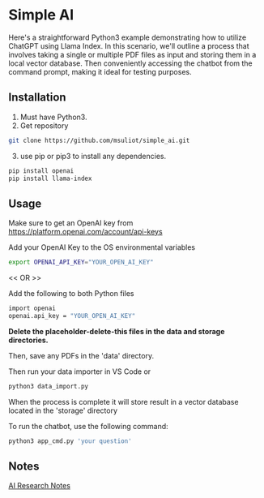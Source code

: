 # Simple AI

Here's a straightforward Python3 example demonstrating how to utilize ChatGPT using Llama Index. In this scenario, we'll outline a process that involves taking a single or multiple PDF files as input and storing them in a local vector database. Then conveniently accessing the chatbot from the command prompt, making it ideal for testing purposes.

## Installation

1. Must have Python3.
2. Get repository
```bash
git clone https://github.com/msuliot/simple_ai.git 
```
3. use pip or pip3 to install any dependencies.
```bash
pip install openai
pip install llama-index
```

## Usage

Make sure to get an OpenAI key from https://platform.openai.com/account/api-keys

Add your OpenAI Key to the OS environmental variables
```bash
export OPENAI_API_KEY="YOUR_OPEN_AI_KEY"
```
<< OR >>

Add the following to both Python files
```bash
import openai
openai.api_key = "YOUR_OPEN_AI_KEY"
```

**Delete the placeholder-delete-this files in the data and storage directories.**

Then, save any PDFs in the 'data' directory.

Then run your data importer in VS Code or
```bash
python3 data_import.py
```
When the process is complete it will store result in a vector database located in the 'storage' directory

To run the chatbot, use the following command:

```bash
python3 app_cmd.py 'your question'
```

## Notes

[AI Research Notes](https://github.com/msuliot/ai)
